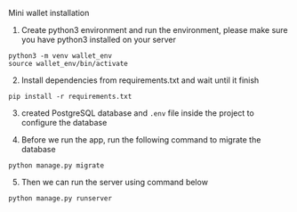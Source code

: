 Mini wallet installation

1. Create python3 environment and run the environment, please make sure you have python3 installed on your server
```
python3 -m venv wallet_env
source wallet_env/bin/activate
```

2. Install dependencies from requirements.txt and wait until it finish
```
pip install -r requirements.txt
```

3. created PostgreSQL database and `.env` file inside the project to configure the database

4. Before we run the app, run the following command to migrate the database
```
python manage.py migrate
```

5. Then we can run the server using command below
```
python manage.py runserver
```
